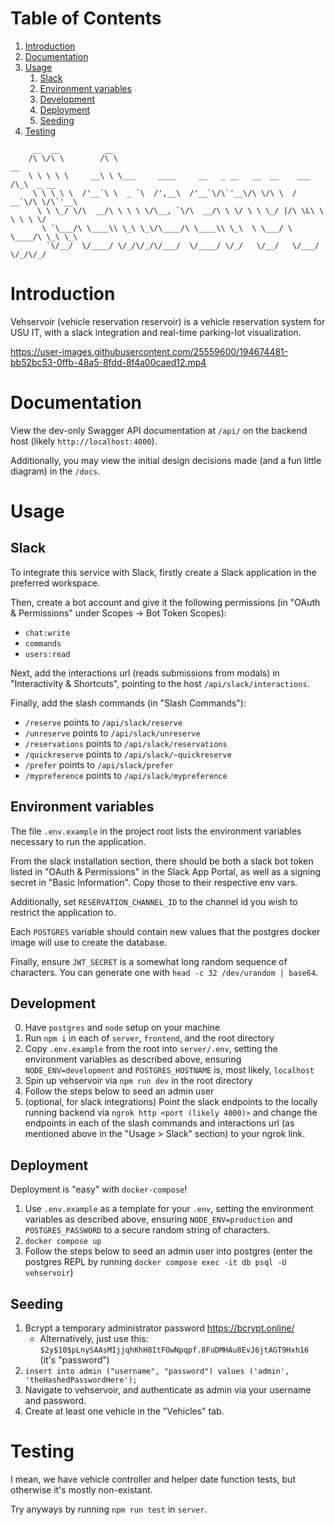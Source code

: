 
# Table of Contents

1.  [Introduction](#orgaa18786)
2.  [Documentation](#orgbbd3e6b)
3.  [Usage](#orgc600c98)
    1.  [Slack](#org4ef4b9e)
    2.  [Environment variables](#org595ccee)
    3.  [Development](#org0feba35)
    4.  [Deployment](#org5545ceb)
    5.  [Seeding](#org4c052d9)
4.  [Testing](#org2c98da7)
```
     __  __          __                                                         
    /\ \/\ \        /\ \                                             __         
    \ \ \ \ \     __\ \ \___     ____     __   _ __   __  __    ___ /\_\  _ __  
     \ \ \ \ \  /'__`\ \  _ `\  /',__\  /'__`\/\`'__\/\ \/\ \  / __`\/\ \/\`'__\
      \ \ \_/ \/\  __/\ \ \ \ \/\__, `\/\  __/\ \ \/ \ \ \_/ |/\ \L\ \ \ \ \ \/ 
       \ `\___/\ \____\\ \_\ \_\/\____/\ \____\\ \_\  \ \___/ \ \____/\ \_\ \_\ 
        `\/__/  \/____/ \/_/\/_/\/___/  \/____/ \/_/   \/__/   \/___/  \/_/\/_/ 
```

<a id="orgaa18786"></a>

# Introduction

Vehservoir (vehicle reservation reservoir) is a vehicle reservation system for USU IT, with a slack integration and real-time parking-lot visualization.

https://user-images.githubusercontent.com/25559600/194674481-bb52bc53-0ffb-48a5-8fdd-8f4a00caed12.mp4

<a id="orgbbd3e6b"></a>

# Documentation

View the dev-only Swagger API documentation at `/api/` on the backend host (likely `http://localhost:4000`).

Additionally, you may view the initial design decisions made (and a fun little diagram) in the `/docs`.


<a id="orgc600c98"></a>

# Usage


<a id="org4ef4b9e"></a>

## Slack

To integrate this service with Slack, firstly create a Slack application in the preferred workspace.

Then, create a bot account and give it the following permissions (in "OAuth & Permissions" under Scopes -> Bot Token Scopes):

-   `chat:write`
-   `commands`
-   `users:read`

Next, add the interactions url (reads submissions from modals) in "Interactivity & Shortcuts", pointing to the host `/api/slack/interactions`.

Finally, add the slash commands (in "Slash Commands"):

-   `/reserve` points to `/api/slack/reserve`
-   `/unreserve` points to `/api/slack/unreserve`
-   `/reservations` points to `/api/slack/reservations`
-   `/quickreserve` points to `/api/slack/~quickreserve`
-   `/prefer` points to `/api/slack/prefer`
-   `/mypreference` points to `/api/slack/mypreference`


<a id="org595ccee"></a>

## Environment variables

The file `.env.example` in the project root lists the environment variables necessary to run the application.

From the slack installation section, there should be both a slack bot token listed in "OAuth & Permissions" in the Slack App Portal, as well as a signing secret in "Basic Information". Copy those to their respective env vars.

Additionally, set `RESERVATION_CHANNEL_ID` to the channel id you wish to restrict the application to.

Each `POSTGRES` variable should contain new values that the postgres docker image will use to create the database.

Finally, ensure `JWT_SECRET` is a somewhat long random sequence of characters. You can generate one with `head -c 32 /dev/urandom | base64`.


<a id="org0feba35"></a>

## Development

0. Have `postgres` and `node` setup on your machine
1.  Run `npm i` in each of `server`, `frontend`, and the root directory
2.  Copy `.env.example` from the root into `server/.env`, setting the environment variables as described above, ensuring `NODE_ENV=development` and `POSTGRES_HOSTNAME` is, most likely, `localhost`
3.  Spin up vehservoir via `npm run dev` in the root directory
4.  Follow the steps below to seed an admin user
5.  (optional, for slack integrations) Point the slack endpoints to the locally running backend via `ngrok http <port (likely 4000)>` and change the endpoints in each of the slash commands and interactions url (as mentioned above in the "Usage > Slack" section) to your ngrok link.


<a id="org5545ceb"></a>

## Deployment

Deployment is "easy" with `docker-compose`!

1.  Use `.env.example` as a template for your `.env`, setting the environment variables as described above, ensuring `NODE_ENV=production` and `POSTGRES_PASSWORD` to a secure random string of characters.
2.  `docker compose up`
3.  Follow the steps below to seed an admin user into postgres (enter the postgres REPL by running `docker compose exec -it db psql -U vehservoir`)


<a id="org4c052d9"></a>

## Seeding

1.  Bcrypt a temporary administrator password <https://bcrypt.online/>
    - Alternatively, just use this: `$2y$10$pLnySAAsMIjjqhKhH8ItFOwNpqpf.8FuDMHAu8EvJ6jtAGT9Hxh16` (it's "password")
2.  `insert into admin ("username", "password") values ('admin', 'theHashedPasswordHere');`
3.  Navigate to vehservoir, and authenticate as admin via your username and password.
4.  Create at least one vehicle in the "Vehicles" tab.


<a id="org2c98da7"></a>

# Testing

I mean, we have vehicle controller and helper date function tests, but otherwise it's mostly non-existant.

Try anyways by running `npm run test` in `server`.
